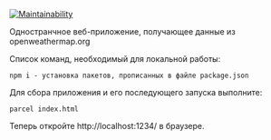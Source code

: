 [![Maintainability](https://api.codeclimate.com/v1/badges/411061d6c22213348df4/maintainability)](https://codeclimate.com/github/alvovich09/open-weather-map-bootstrap/maintainability)

Одностранчное веб-приложение, получающее данные из openweathermap.org

Список команд, необходимый для локальной работы: 

```npm i -g npm - глобальная установка npm
npm i - установка пакетов, прописанных в файле package.json
```
Для сбора приложения и его последующего запуска выполните: 

```
parcel index.html
```
Теперь откройте http://localhost:1234/ в браузере.
